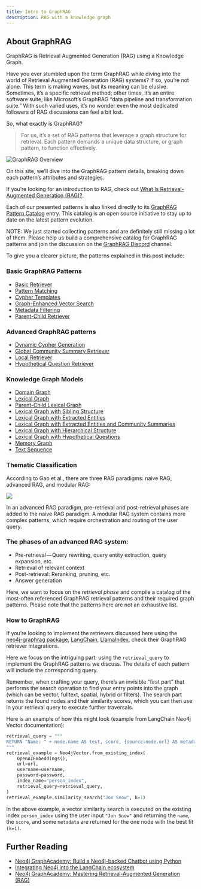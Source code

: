 ```yaml
---
title: Intro to GraphRAG
description: RAG with a knowledge graph
---
```


## About GraphRAG

GraphRAG is Retrieval Augmented Generation (RAG) using a Knowledge Graph. 

Have you ever stumbled upon the term GraphRAG while diving into the world of Retrieval Augmented Generation (RAG) systems? If so, you’re not alone. This term is making waves, but its meaning can be elusive. Sometimes, it’s a specific retrieval method; other times, it’s an entire software suite, like Microsoft’s GraphRAG “data pipeline and transformation suite.” With such varied uses, it’s no wonder even the most dedicated followers of RAG discussions can feel a bit lost.

So, what exactly is GraphRAG? 

> For us, it’s a set of RAG patterns that leverage a graph structure for retrieval. Each pattern demands a unique data structure, or graph pattern, to function effectively. 

![GraphRAG Overview](../../../assets/images/graphrag-diagram.svg)


On this site, we’ll dive into the GraphRAG pattern details, breaking down each pattern’s attributes and strategies.

If you’re looking for an introduction to RAG, check out [What Is Retrieval-Augmented Generation (RAG)?](https://neo4j.com/blog/what-is-retrieval-augmented-generation-rag/).

Each of our presented patterns is also linked directly to its [GraphRAG Pattern Catalog](/reference/) entry. 
This catalog is an open source initiative to stay up to date on the latest pattern evolution. 

NOTE: We just started collecting patterns and are definitely still missing a lot of them. Please help us build a comprehensive catalog for GraphRAG patterns and join the discussion on the [GraphRAG Discord](https://discord.com/invite/graphrag) channel.

To give you a clearer picture, the patterns explained in this post include:

### Basic GraphRAG Patterns

* [Basic Retriever](/reference/graphrag/basic-retriever/)
* [Pattern Matching](reference/graphrag/pattern-matching/)
* [Cypher Templates](/reference/graphrag/cypher-templates/)
* [Graph-Enhanced Vector Search](reference/graphrag/graph-enhanced-vector-search/)
* [Metadata Filtering](reference/graphrag/metadata-filtering/)
* [Parent-Child Retriever](reference/graphrag/parent-child-retriever/)

### Advanced GraphRAG patterns

* [Dynamic Cypher Generation](/reference/graphrag/dynamic-cypher-generation/)
* [Global Community Summary Retriever](/reference/graphrag/global-community-summary-retriever/)
* [Local Retriever](reference/graphrag/local-retriever/)
* [Hypothetical Question Retriever](reference/graphrag/hypothetical-question-retriever/)


### Knowledge Graph Models

* [Domain Graph](/reference/knowledge-graph/domain-graph/)
* [Lexical Graph](/reference/knowledge-graph/lexical-graph/)
* [Parent-Child Lexical Graph](/reference/knowledge-graph/lexical-graph-parent-child/)
* [Lexical Graph with Sibling Structure](/reference/knowledge-graph/lexical-graph-sibling-structure/)
* [Lexical Graph with Extracted Entities](/reference/knowledge-graph/lexical-graph-extracted-entities/)
* [Lexical Graph with Extracted Entities and Community Summaries](/reference/knowledge-graph/lexical-graph-extracted-entities-community-summaries/)
* [Lexical Graph with Hierarchical Structure](/reference/knowledge-graph/lexical-graph-hierarchical-structure/)
* [Lexical Graph with Hypothetical Questions](/reference/knowledge-graph/lexical-graph-hypothetical-questions/)
* [Memory Graph](/reference/knowledge-graph/memory-graph/)
* [Text Sequence](/reference/knowledge-graph/text-seq/)

### Thematic Classification

According to Gao et al., there are three RAG paradigms: naive RAG, advanced RAG, and modular RAG:

![](https://cdn-images-1.medium.com/max/1024/0*okG4Sok4aweO7SIQ)


In an advanced RAG paradigm, pre-retrieval and post-retrieval phases are added to the naive RAG paradigm. 
A modular RAG system contains more complex patterns, which require orchestration and routing of the user query.

### The phases of an advanced RAG system:

* Pre-retrieval — Query rewriting, query entity extraction, query expansion, etc.
* Retrieval of relevant context
* Post-retrieval: Reranking, pruning, etc.
* Answer generation

Here, we want to focus on the *retrieval phase* and compile a catalog of the most-often referenced GraphRAG retrieval patterns and their required graph patterns. 
Please note that the patterns here are not an exhaustive list.

### How to GraphRAG

If you’re looking to implement the retrievers discussed here using the [neo4j-graphrag package](https://neo4j.com/blog/graphrag-python-package/), [LangChain](https://neo4j.com/labs/genai-ecosystem/langchain/), [LlamaIndex](https://neo4j.com/labs/genai-ecosystem/llamaindex/), check their GraphRAG retriever integrations.
<!-- Neo4j Vector 
We won’t cover setting up your Python project for Neo4j-based retrievers here, as that’s well-documented elsewhere (e.g. the GraphAcademy Courses mentioned below).
-->

Here we focus on the intriguing part: using the `retrieval_query` to implement the GraphRAG patterns we discuss. The details of each pattern will include the corresponding query.

Remember, when crafting your query, there’s an invisible “first part” that performs the search operation to find your entry points into the graph (which can be vector, fulltext, spatial, hybrid or filters). 
The search part returns the found nodes and their similarity scores, which you can then use in your retrieval query to execute further traversals. 
<!-- In the retrieval query can also use additional custom parameters and the `$embedding` parameter for the question embedding. 
-->

Here is an example of how this might look (example from LangChain Neo4j Vector documentation):

```python
retrieval_query = """
RETURN "Name: " + node.name AS text, score, {source:node.url} AS metadata
"""
retrieval_example = Neo4jVector.from_existing_index(
    OpenAIEmbeddings(),
    url=url,
    username=username,
    password=password,
    index_name="person_index",
    retrieval_query=retrieval_query,
)
retrieval_example.similarity_search("Jon Snow", k=1)
```

In the above example, a vector similarity search is executed on the existing index `person_index` using the user input `"Jon Snow"` and returning the `name`, the `score`, and some `metadata` are returned for the one node with the best fit `(k=1)`.

<!-- todo continue -->

## Further Reading

* [Neo4j GraphAcademy: Build a Neo4j-backed Chatbot using Python](https://graphacademy.neo4j.com/courses/llm-chatbot-python/) 
* [Integrating Neo4j into the LangChain ecosystem](https://towardsdatascience.com/integrating-neo4j-into-the-langchain-ecosystem-df0e988344d2)
* [Neo4j GraphAcademy: Mastering Retrieval-Augmented Generation (RAG)](https://graphacademy.neo4j.com/courses/genai-workshop-graphrag/)
